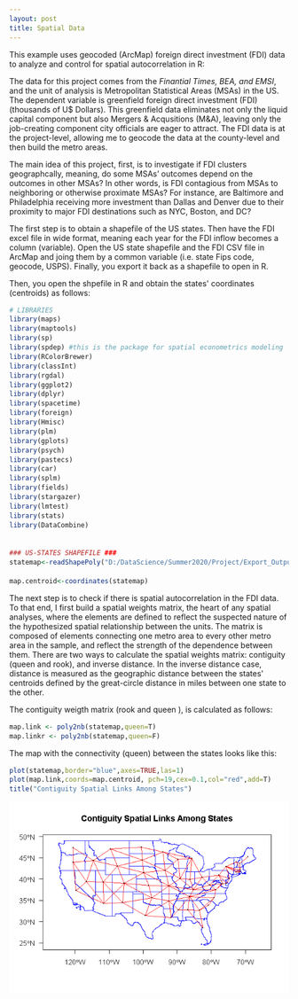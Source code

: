 ```yaml
---
layout: post
title: Spatial Data
---
```


This example uses geocoded (ArcMap) foreign direct investment (FDI) data to analyze and control for spatial autocorrelation in R:

The data for this project comes from the *Finantial Times, BEA, and EMSI*, and the unit of analysis is Metropolitan Statistical Areas (MSAs) in the US. The dependent variable is greenfield foreign direct investment (FDI) (thousands of U$ Dollars). This greenfield data eliminates not only the liquid capital component but also Mergers & Acqusitions (M&A), leaving only the job-creating component city officials are eager to attract. The FDI data is at the project-level, allowing me to geocode the data at the county-level and then build the metro areas.

The main idea of this project, first, is to investigate if FDI clusters geographcally, meaning, do some MSAs’ outcomes depend on the outcomes in other MSAs? In other words, is FDI contagious from MSAs to neighboring or otherwise proximate MSAs? For instance, are Baltimore and Philadelphia receiving more investment than Dallas and Denver due to their proximity to major FDI destinations such as NYC, Boston, and DC?

The first step is to obtain a shapefile of the US states. Then have the FDI excel file in wide format, meaning each year for the FDI inflow becomes a column (variable). Open the US state shapefile and the FDI CSV file in ArcMap and joing them by a common variable (i.e. state Fips code, geocode, USPS). Finally, you export it back as a shapefile to open in R.

Then, you open the shpefile in R and obtain the states' coordinates (centroids) as follows:

```R
# LIBRARIES
library(maps)
library(maptools)
library(sp)
library(spdep) #this is the package for spatial econometrics modeling
library(RColorBrewer)
library(classInt)
library(rgdal)
library(ggplot2)
library(dplyr)
library(spacetime)
library(foreign)
library(Hmisc)
library(plm)
library(gplots)
library(psych)
library(pastecs)
library(car)
library(splm)
library(fields)
library(stargazer)
library(lmtest)
library(stats)
library(DataCombine)


### US-STATES SHAPEFILE ###
statemap<-readShapePoly("D:/DataScience/Summer2020/Project/Export_Output_2.shp",IDvar="GEOID",proj4string=CRS("+proj=longlat +ellps=WGS84"))

map.centroid<-coordinates(statemap)   

```

The next step is to check if there is spatial autocorrelation in the FDI data. To that end, I first build a spatial weights matrix, the heart of any spatial analyses, where the elements are defined to reflect the suspected nature of the hypothesized spatial relationship between the units. The matrix is composed of elements connecting one metro area to every other metro area in the sample, and reflect the strength of the dependence between them. There are two ways to calculate the spatial weights matrix: contiguity (queen and rook), and inverse distance. In the inverse distance case, distance is measured as the geographic distance between the states' centroids defined by the great-circle distance in miles between one state to the other.

The contiguity weigth matrix (rook and queen ), is calculated as follows:

```R
map.link <- poly2nb(statemap,queen=T)
map.linkr <- poly2nb(statemap,queen=F)

```

The map with the connectivity (queen) between the states looks like this:
```R
plot(statemap,border="blue",axes=TRUE,las=1)
plot(map.link,coords=map.centroid, pch=19,cex=0.1,col="red",add=T)
title("Contiguity Spatial Links Among States")                 
```
![Contiguity Map](https://github.com/pmcavallo/pmcavallo.github.io/blob/master/images/queen.png?raw=true)
